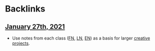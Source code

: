 
# Backlinks
## [January 27th, 2021](<January 27th, 2021.md>)
- Use notes from each class ([FN](<FN.md>), [LN](<LN.md>), [EN](<EN.md>)) as a basis for larger [creative projects](<creative projects.md>).


